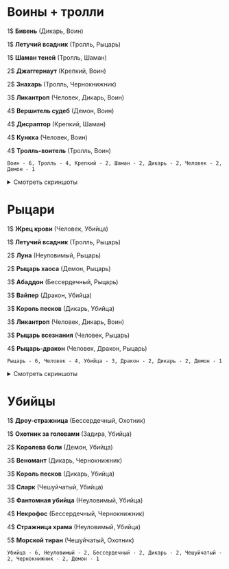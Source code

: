 # Воины + тролли

1$ **Бивень** (Дикарь, Воин)

1$ **Летучий всадник** (Тролль, Рыцарь)

1$ **Шаман теней** (Тролль, Шаман)

2$ **Джаггернаут** (Крепкий, Воин)

2$ **Знахарь** (Тролль, Чернокнижник)

3$ **Ликантроп** (Человек, Дикарь, Воин)

4$ **Вершитель судеб** (Демон, Воин)

4$ **Дисраптор** (Крепкий, Шаман)

4$ **Кункка** (Человек, Воин)

4$ **Тролль-воитель** (Тролль, Воин)

```
Воин - 6, Тролль - 4, Крепкий - 2, Шаман - 2, Дикарь - 2, Человек - 2, Демон - 1
```

<details>
  <summary>Смотреть скриншоты</summary>
  
  ![](img/warriors+trolls_desk.PNG)
  ![](img/warriors+trolls_result.PNG)
</details>


# Рыцари

1$ **Жрец крови** (Человек, Убийца)

1$ **Летучий всадник** (Тролль, Рыцарь)

2$ **Луна** (Неуловимый, Рыцарь)

2$ **Рыцарь хаоса** (Демон, Рыцарь)

3$ **Абаддон** (Бессердечный, Рыцарь)

3$ **Вайпер** (Дракон, Убийца)

3$ **Король песков** (Дикарь, Убийца)

3$ **Ликантроп** (Человек, Дикарь, Воин)

3$ **Рыцарь всезнания** (Человек, Рыцарь)

4$ **Рыцарь-дракон** (Человек, Дракон, Рыцарь)

```
Рыцарь - 6, Человек - 4, Убийца - 3, Дракон - 2, Дикарь - 2, Демон - 1
```

<details>
  <summary>Смотреть скриншоты</summary>
  
  ![](img/knights_desk.PNG)
  ![](img/khights_result.PNG)
</details>


# Убийцы

1$ **Дроу-стражница** (Бессердечный, Охотник)

1$ **Охотник за головами** (Задира, Убийца)

2$ **Королева боли** (Демон, Убийца)

3$ **Веномант** (Дикарь, Чернокнижник)

3$ **Король песков** (Дикарь, Убийца)

3$ **Сларк** (Чешуйчатый, Убийца)

3$ **Фантомная убийца** (Неуловимый, Убийца)

4$ **Некрофос** (Бессердечный, Чернокнижник)

4$ **Стражница храма** (Неуловимый, Убийца)

5$ **Морской тиран** (Чешуйчатый, Охотник)

```
Убийца - 6, Неуловимый - 2, Бессердечный - 2, Дикарь - 2, Чешуйчатый - 2, Чернокнижник - 2, Демон - 1
```
